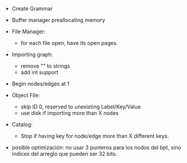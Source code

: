 - Create Grammar
- Buffer manager preallocating memory

- File Manager:
    - for each file open, have its open pages.
- Importing graph:
    - remove "" to strings
    - add int support
- Begin nodes/edges at 1
- Object File:
    - skip ID 0, reserved to unexisting Label/Key/Value.
    - use disk if importing more than X nodes
- Catalog:
    - Stop if having key for node/edge more than X different keys.

- posible optimización: no usar 3 punteros para los nodos del bpt, sino indices del arreglo que pueden ser 32 bits.